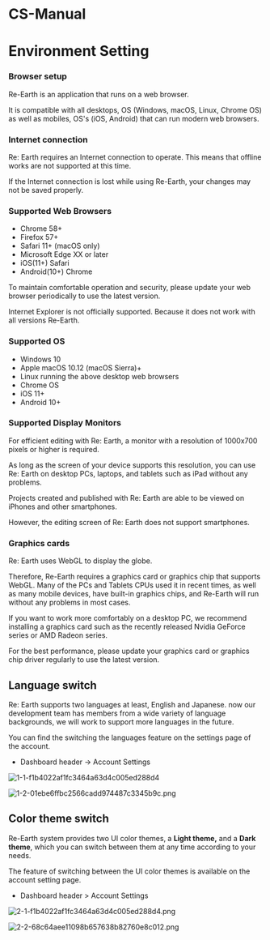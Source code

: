 # CS-Manual
# Environment Setting

### Browser setup

Re-Earth is an application that runs on a web browser.

It is compatible with all desktops, OS (Windows, macOS, Linux, Chrome OS) as well as mobiles, OS's (iOS, Android) that can run modern web browsers.

### Internet connection[](https://docs.reearth.io/user-manual/getting-started/environment-setting/browser-setup#internet-connection)

Re: Earth requires an Internet connection to operate. This means that offline works are not supported at this time.

If the Internet connection is lost while using Re-Earth, your changes may not be saved properly.

### Supported Web Browsers[](https://docs.reearth.io/user-manual/getting-started/environment-setting/browser-setup#supported-web-browsers)

- Chrome 58+
- Firefox 57+
- Safari 11+ (macOS only)
- Microsoft Edge XX or later
- iOS(11+) Safari
- Android(10+) Chrome

To maintain comfortable operation and security, please update your web browser periodically to use the latest version.

Internet Explorer is not officially supported. Because it does not work with all versions Re-Earth.

### Supported OS[](https://docs.reearth.io/user-manual/getting-started/environment-setting/browser-setup#supported-os)

- Windows 10
- Apple macOS 10.12 (macOS Sierra)+
- Linux running the above desktop web browsers
- Chrome OS
- iOS 11+
- Android 10+

### Supported Display Monitors[](https://docs.reearth.io/user-manual/getting-started/environment-setting/browser-setup#supported-display-monitors)

For efficient editing with Re: Earth, a monitor with a resolution of 1000x700 pixels or higher is required.

As long as the screen of your device supports this resolution, you can use Re: Earth on desktop PCs, laptops, and tablets such as iPad without any problems.

Projects created and published with Re: Earth are able to be viewed on iPhones and other smartphones.

However, the editing screen of Re: Earth does not support smartphones.

### Graphics cards[](https://docs.reearth.io/user-manual/getting-started/environment-setting/browser-setup#graphics-cards)

Re: Earth uses WebGL to display the globe.

Therefore, Re-Earth requires a graphics card or graphics chip that supports WebGL. Many of the PCs and Tablets CPUs used it in recent times, as well as many mobile devices, have built-in graphics chips, and Re-Earth will run without any problems in most cases.

If you want to work more comfortably on a desktop PC, we recommend installing a graphics card such as the recently released Nvidia GeForce series or AMD Radeon series.

For the best performance, please update your graphics card or graphics chip driver regularly to use the latest version.

## **Language switch**

Re: Earth supports two languages at least, English and Japanese. now our development team has members from a wide variety of language backgrounds, we will work to support more languages in the future.

You can find the switching the languages feature on the settings page of the account.

- Dashboard header -> Account Settings

![1-1-f1b4022af1fc3464a63d4c005ed288d4](https://github.com/Lwin-Naing/CS-Manual/assets/150374633/24e99fad-0749-4125-8b97-4ddd35cca3ab)

![1-2-01ebe6ffbc2566cadd974487c3345b9c.png](Environment%20Setting%20e027c98b5975455a8efbfe9bd1453d70/1-2-01ebe6ffbc2566cadd974487c3345b9c.png)

## **Color theme switch**

Re-Earth system provides two UI color themes, a **Light theme,** and a **Dark theme**, which you can switch between them at any time according to your needs.

The feature of switching between the UI color themes is available on the account setting page.

- Dashboard header > Account Settings

![2-1-f1b4022af1fc3464a63d4c005ed288d4.png](Environment%20Setting%20e027c98b5975455a8efbfe9bd1453d70/2-1-f1b4022af1fc3464a63d4c005ed288d4.png)

![2-2-68c64aee11098b657638b82760e8c012.png](Environment%20Setting%20e027c98b5975455a8efbfe9bd1453d70/2-2-68c64aee11098b657638b82760e8c012.png)
